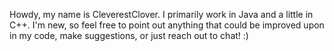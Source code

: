   Howdy, my name is CleverestClover. I primarily work in Java and a little in C++. I'm new, so feel free to point
out anything that could be improved upon in my code, make suggestions, or just reach out to chat! :)
